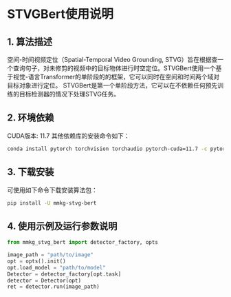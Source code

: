# STVGBert使用说明
## 1. 算法描述

空间-时间视频定位（Spatial-Temporal Video Grounding, STVG）旨在根据查一个查询句子，对未修剪的视频中的目标物体进行时空定位。STVGBert使用一个基于视觉-语言Transformer的单阶段的的框架，它可以同时在空间和时间两个域对目标对象进行定位。
STVGBert是第一个单阶段方法，它可以在不依赖任何预先训练的目标检测器的情况下处理STVG任务。

## 2. 环境依赖

CUDA版本: 11.7
其他依赖库的安装命令如下：

```bash
conda install pytorch torchvision torchaudio pytorch-cuda=11.7 -c pytorch -c nvidia
```

## 3. 下载安装

可使用如下命令下载安装算法包：
```bash
pip install -U mmkg-stvg-bert
```

## 4. 使用示例及运行参数说明

```python
from mmkg_stvg_bert import detector_factory, opts

image_path = "path/to/image"
opt = opts().init()
opt.load_model = "path/to/model"
Detector = detector_factory[opt.task]
detector = Detector(opt)
ret = detector.run(image_path)
```
